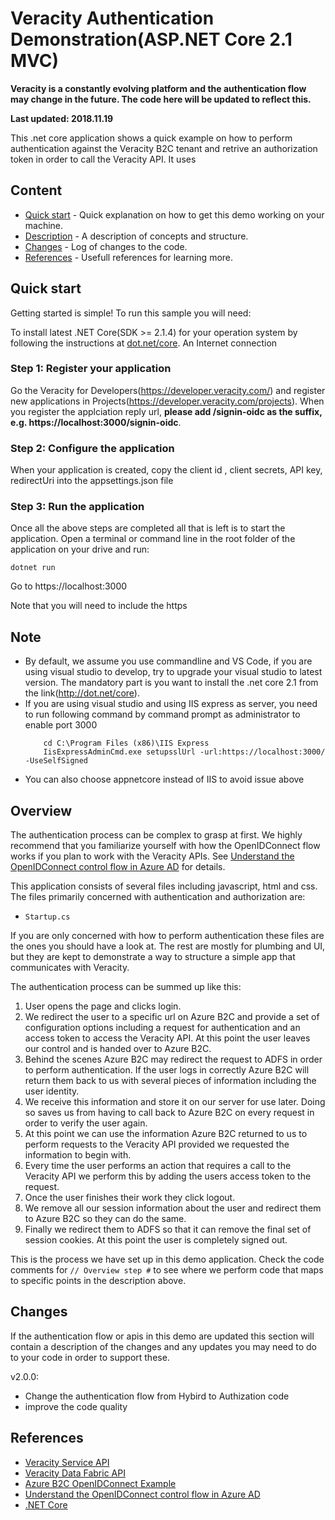 # Veracity Authentication Demonstration(ASP.NET Core 2.1 MVC)

**Veracity is a constantly evolving platform and the authentication flow may change in the future. The code here will be updated to reflect this.**

**Last updated: 2018.11.19**

This .net core application shows a quick example on how to perform authentication against the Veracity B2C tenant and retrive an authorization token in order to call the Veracity API. It uses 

## Content

- [Quick start](#quick-start) - Quick explanation on how to get this demo working on your machine.
- [Description](#description) - A description of concepts and structure.
- [Changes](#changes) - Log of changes to the code.
- [References](#references) - Usefull references for learning more.

## Quick start

Getting started is simple! To run this sample you will need:

To install latest .NET Core(SDK >= 2.1.4) for your operation system by following the instructions at [dot.net/core](http://dot.net/core).
An Internet connection

### Step 1: Register your application

Go the Veracity for Developers(https://developer.veracity.com/) and register new applications in Projects(https://developer.veracity.com/projects). When you register the applciation reply url, **please add /signin-oidc as the suffix, e.g. https://localhost:3000/signin-oidc**.


### Step 2: Configure the application

When your application is created, copy the client id , client secrets, API key, redirectUri into the appsettings.json file

### Step 3: Run the application

Once all the above steps are completed all that is left is to start the application. Open a terminal or command line in the root folder of the application on your drive and run:

```
dotnet run
```

Go to https://localhost:3000

Note that you will need to include the https 

## Note
-  By default, we assume you use commandline and VS Code, if you are using visual studio to develop, try to upgrade your visual studio to latest version. The mandatory part is you want to install the .net core 2.1 from the link(http://dot.net/core). 
-  If you are using visual studio and using IIS express as server, you need to run following command by command prompt as administrator to enable port 3000
    ```
        cd C:\Program Files (x86)\IIS Express
        IisExpressAdminCmd.exe setupsslUrl -url:https://localhost:3000/ -UseSelfSigned
    ```
-  You can also choose appnetcore instead of IIS to avoid issue above

## Overview

The authentication process can be complex to grasp at first. We highly recommend that you familiarize yourself with how the OpenIDConnect flow works if you plan to work with the Veracity APIs. See [Understand the OpenIDConnect control flow in Azure AD](https://docs.microsoft.com/en-us/azure/active-directory/develop/active-directory-protocols-openid-connect-code) for details.

This application consists of several files including javascript, html and css. The files primarily concerned with authentication and authorization are: 

- `Startup.cs`

If you are only concerned with how to perform authentication these files are the ones you should have a look at. The rest are mostly for plumbing and UI, but they are kept to demonstrate a way to structure a simple app that communicates with Veracity.

The authentication process can be summed up like this:

1. User opens the page and clicks login.
2. We redirect the user to a specific url on Azure B2C and provide a set of configuration options including a request for authentication and an access token to access the Veracity API. At this point the user leaves our control and is handed over to Azure B2C.
3. Behind the scenes Azure B2C may redirect the request to ADFS in order to perform authentication. If the user logs in correctly Azure B2C will return them back to us with several pieces of information including the user identity.
4. We receive this information and store it on our server for use later. Doing so saves us from having to call back to Azure B2C on every request in order to verify the user again.
5. At this point we can use the information Azure B2C returned to us to perform requests to the Veracity API provided we requested the information to begin with.
6. Every time the user performs an action that requires a call to the Veracity API we perform this by adding the users access token to the request.
7. Once the user finishes their work they click logout.
8. We remove all our session information about the user and redirect them to Azure B2C so they can do the same.
9. Finally we redirect them to ADFS so that it can remove the final set of session cookies. At this point the user is completely signed out.

This is the process we have set up in this demo application. Check the code comments for `// Overview step #` to see where we perform code that maps to specific points in the description above.

## Changes

If the authentication flow or apis in this demo are updated this section will contain a description of the changes and any updates you may need to do to your code in order to support these.

v2.0.0:

- Change the authentication flow from Hybird to Authization code
- improve the code quality 

## References

- [Veracity Service API](https://developer.veracity.com/doc/service-api)
- [Veracity Data Fabric API](https://developer.veracity.com/doc/data-fabric-api)
- [Azure B2C OpenIDConnect Example](https://github.com/Azure-Samples/active-directory-b2c-dotnetcore-webapp)
- [Understand the OpenIDConnect control flow in Azure AD](https://docs.microsoft.com/en-us/azure/active-directory/develop/active-directory-protocols-openid-connect-code)
- [.NET Core](https://dotnet.github.io/)
